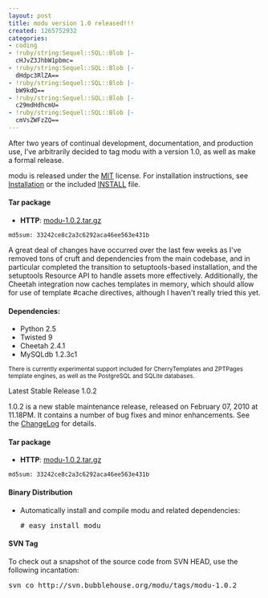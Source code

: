 ```yaml
---
layout: post
title: modu version 1.0 released!!!
created: 1265752932
categories:
- coding
- !ruby/string:Sequel::SQL::Blob |-
  cHJvZ3JhbW1pbmc=
- !ruby/string:Sequel::SQL::Blob |-
  dHdpc3RlZA==
- !ruby/string:Sequel::SQL::Blob |-
  bW9kdQ==
- !ruby/string:Sequel::SQL::Blob |-
  c29mdHdhcmU=
- !ruby/string:Sequel::SQL::Blob |-
  cmVsZWFzZQ==
---
```

<p>After two years of continual development, documentation, and production use, I've arbitrarily decided to tag modu with a version 1.0, as well as make a formal release.</p>
<p>modu is released under the <a href="http://modu.bubblehouse.org/trac/browser/trunk/LICENSE">MIT</a> license. For installation instructions, see <a href="http://modu.bubblehouse.org/trac/wiki/Installation">Installation</a> or the included <a href="http://modu.bubblehouse.org/trac/browser/tags/modu-1.0.2/INSTALL">INSTALL</a> file.</p>
<div>
<h4>Tar package</h4>
<ul>
    <li><strong>HTTP</strong>: <a href="http://modu.bubblehouse.org/releases/modu-1.0.2.tar.gz#egg=modu-1.0.2">modu-1.0.2.tar.gz</a></li>
</ul>
<p><sub><tt>md5sum: 33242ce8c2a3c6292aca46ee563e431b </tt></sub></p>
</div>
<!--break-->
<p>A great deal of changes have occurred over the last few weeks as I've removed tons of cruft and dependencies from the main codebase, and in particular completed the transition to setuptools-based installation, and the setuptools Resource API to handle assets more effectively. Additionally, the Cheetah integration now caches templates in memory, which should allow for use of template #cache directives, although I haven't really tried this yet.</p>
<h4>Dependencies:</h4>
<ul>
    <li>Python 2.5</li>
    <li>Twisted 9</li>
    <li>Cheetah 2.4.1</li>
    <li>MySQLdb 1.2.3c1</li>
</ul>
<p><small>There is currently experimental support included for CherryTemplates and ZPTPages template engines, as well as the PostgreSQL and SQLite databases.</small></p>
<p>Latest Stable Release 1.0.2</p>
<p>1.0.2 is a new stable maintenance release, released on February 07, 2010 at 11.18PM. It contains a number of bug fixes and minor enhancements. See the <a class="source" href="/trac/browser/tags/modu-1.0.0/ChangeLog">ChangeLog</a>  for details.</p>
<div>
<h4>Tar package</h4>
<ul>
    <li><strong>HTTP</strong>: 			<a href="http://modu.bubblehouse.org/releases/modu-1.0.2.tar.gz#egg=modu-1.0.2">modu-1.0.2.tar.gz</a></li>
</ul>
<p><sub><tt>md5sum: 33242ce8c2a3c6292aca46ee563e431b </tt></sub></p>
<h4>Binary Distribution</h4>
<ul>
    <li>Automatically install and compile modu and related dependencies:
    <pre>
# easy_install modu</pre>
    </li>
</ul>
</div>
<h4>SVN Tag</h4>
<p>To check out a snapshot of the source code from SVN HEAD, use the following incantation:</p>
<pre>
svn co http://svn.bubblehouse.org/modu/tags/modu-1.0.2</pre>
